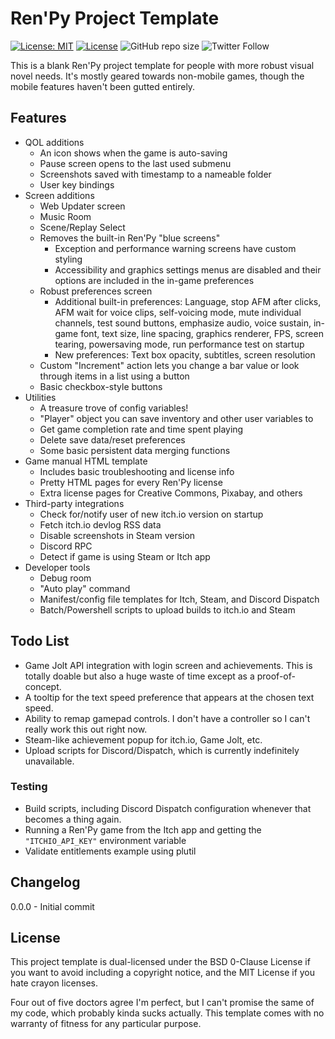 # Ren'Py Project Template
[![License: MIT](https://img.shields.io/badge/License-MIT-yellow.svg?style=flat-square)](https://opensource.org/licenses/MIT) [![License](https://img.shields.io/badge/License-BSD%200--Clause-orange.svg?style=flat-square)](https://opensource.org/licenses/0BSD) ![GitHub repo size](https://img.shields.io/github/repo-size/plasterbrain/Renpy-Template?style=flat-square) ![Twitter Follow](https://img.shields.io/twitter/follow/plasterbrain?style=flat-square&logo=twitter)

This is a blank Ren'Py project template for people with more robust visual novel needs. It's mostly geared towards non-mobile games, though the mobile features haven't been gutted entirely.

## Features
- QOL additions
  - An icon shows when the game is auto-saving
  - Pause screen opens to the last used submenu
  - Screenshots saved with timestamp to a nameable folder
  - User key bindings
- Screen additions
  - Web Updater screen
  - Music Room
  - Scene/Replay Select
  - Removes the built-in Ren'Py "blue screens"
    - Exception and performance warning screens have custom styling
    - Accessibility and graphics settings menus are disabled and their options are included in the in-game preferences
  - Robust preferences screen
    - Additional built-in preferences: Language, stop AFM after clicks, AFM wait for voice clips, self-voicing mode, mute individual channels, test sound buttons, emphasize audio, voice sustain, in-game font, text size, line spacing, graphics renderer, FPS, screen tearing, powersaving mode, run performance test on startup
    - New preferences: Text box opacity, subtitles, screen resolution
  - Custom "Increment" action lets you change a bar value or look through items in a list using a button
  - Basic checkbox-style buttons
- Utilities
  - A treasure trove of config variables!
  - "Player" object you can save inventory and other user variables to
  - Get game completion rate and time spent playing
  - Delete save data/reset preferences
  - Some basic persistent data merging functions
- Game manual HTML template
  - Includes basic troubleshooting and license info
  - Pretty HTML pages for every Ren'Py license
  - Extra license pages for Creative Commons, Pixabay, and others
- Third-party integrations
  - Check for/notify user of new itch.io version on startup
  - Fetch itch.io devlog RSS data
  - Disable screenshots in Steam version
  - Discord RPC
  - Detect if game is using Steam or Itch app
- Developer tools
  - Debug room
  - "Auto play" command
  - Manifest/config file templates for Itch, Steam, and Discord Dispatch
  - Batch/Powershell scripts to upload builds to itch.io and Steam

## Todo List
- Game Jolt API integration with login screen and achievements. This is totally doable but also a huge waste of time except as a proof-of-concept.
- A tooltip for the text speed preference that appears at the chosen text speed.
- Ability to remap gamepad controls. I don't have a controller so I can't really work this out right now.
- Steam-like achievement popup for itch.io, Game Jolt, etc.
- Upload scripts for Discord/Dispatch, which is currently indefinitely unavailable.

### Testing
- Build scripts, including Discord Dispatch configuration whenever that becomes a thing again.
- Running a Ren'Py game from the Itch app and getting the `"ITCHIO_API_KEY"` environment variable
- Validate entitlements example using plutil

## Changelog
0.0.0 - Initial commit

## License
This project template is dual-licensed under the BSD 0-Clause License if you want to avoid including a copyright notice, and the MIT License if you hate crayon licenses.

Four out of five doctors agree I'm perfect, but I can't promise the same of my code, which probably kinda sucks actually. This template comes with no warranty of fitness for any particular purpose.
